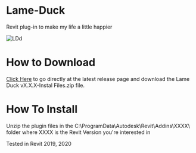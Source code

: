 # Lame-Duck
Revit plug-in to make my life a little happier

<img src="http://www.pierpaolocanini.com/GitHub/LameDuck/LameDuck_01.gif" alt="LDd">

# How to Download
[Click Here](https://github.com/pierpaolo-canini/Lame-Duck/releases/latest) to go directly at the latest release page and download the Lame Duck vX.X.X-Instal Files.zip file.

# How To Install
Unzip the plugin files in the C:\ProgramData\Autodesk\Revit\Addins\XXXX\ folder where XXXX is the Revit Version you're interested in

Tested in Revit 2019, 2020
